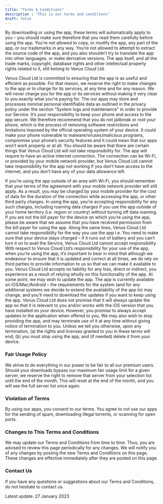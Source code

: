 ```yaml
---
title: "Terms & Conditions"
description : "This is our terms and conditions"
draft: false
---
```


By downloading or using the app, these terms will automatically apply to you – you should make sure therefore that you read them carefully before using the app. You’re not allowed to copy, or modify the app, any part of the app, or our trademarks in any way. You’re not allowed to attempt to extract the source code of the app, and you also shouldn’t try to translate the app into other languages, or make derivative versions. The app itself, and all the trade marks, copyright, database rights and other intellectual property rights related to it, still belong to Venus Cloud Ltd.

Venus Cloud Ltd is committed to ensuring that the app is as useful and efficient as possible. For that reason, we reserve the right to make changes to the app or to charge for its services, at any time and for any reason. We will never charge you for the app or its services without making it very clear to you exactly what you’re paying for.
The our apps may store and processes minimal personal identifiable data as outlined in the privacy policy under the section "System logs and maintenance" in order to provide our Service. It’s your responsibility to keep your phone and access to the app secure. We therefore recommend that you do not jailbreak or root your phone, which is the process of removing software restrictions and limitations imposed by the official operating system of your device. It could make your phone vulnerable to malware/viruses/malicious programs, compromise your phone’s security features and it could mean that our apps won’t work properly or at all.
You should be aware that there are certain things that Venus Cloud Ltd will not take responsibility for. The app will require to have an active internet connection. The connection can be Wi-Fi, or provided by your mobile network provider, but Venus Cloud Ltd cannot take responsibility for the app not working if you don’t have access to the internet, and you don’t have any of your data allowance left.

If you’re using the app outside of an area with Wi-Fi, you should remember that your terms of the agreement with your mobile network provider will still apply. As a result, you may be charged by your mobile provider for the cost of data for the duration of the connection while accessing the app, or other third party charges. In using the app, you’re accepting responsibility for any such charges, including roaming data charges if you use the app outside of your home territory (i.e. region or country) without turning off data roaming. If you are not the bill payer for the device on which you’re using the app, please be aware that we assume that you have received permission from the bill payer for using the app.
Along the same lines, Venus Cloud Ltd cannot take responsibility for the way you use the app i.e. You need to make sure that your device stays charged – if it runs out of battery and you can’t turn it on to avail the Service, Venus Cloud Ltd cannot accept responsibility.
With respect to Venus Cloud Ltd’s responsibility for your use of the app, when you’re using the app, it’s important to bear in mind that although we endeavour to ensure that it is updated and correct at all times, we do rely on third parties to provide information to us so that we can make it available to you. Venus Cloud Ltd accepts no liability for any loss, direct or indirect, you experience as a result of relying wholly on this functionality of the app.
At some point, we may wish to update the app. The app is currently available on iOS/Mac/Android – the requirements for the system (and for any additional systems we decide to extend the availability of the app to) may change, and you’ll need to download the updates if you want to keep using the app. Venus Cloud Ltd does not promise that it will always update the app so that it is relevant to you and/or works with the iOS version that you have installed on your device. However, you promise to always accept updates to the application when offered to you, We may also wish to stop providing the app, and may terminate use of it at any time without giving notice of termination to you. Unless we tell you otherwise, upon any termination, (a) the rights and licenses granted to you in these terms will end; (b) you must stop using the app, and (if needed) delete it from your device.

### Fair Usage Policy

We strive to do everything in our power to be fair to all our premium users. Should your downloads bypass our maximum fair usage limit for a given server, we reserve the right to remove that server from your selection list until the end of the month. This will reset at the end of the month, and you will see the full server list once again.

### Violation of Terms

By using our apps, you consent to our terms. You agree to not use our apps for the sending of spam, downloading illegal torrents, or scanning for open ports.

### Changes to This Terms and Conditions

We may update our Terms and Conditions from time to time. Thus, you are advised to review this page periodically for any changes. We will notify you of any changes by posting the new Terms and Conditions on this page. These changes are effective immediately after they are posted on this page.

### Contact Us

If you have any questions or suggestions about our Terms and Conditions, do not hesitate to contact us.

Latest update: 27 January 2023

